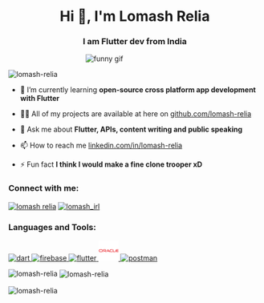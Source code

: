 <h1 align="center">Hi 👋, I'm Lomash Relia</h1>
<h3 align="center">I am Flutter dev from India</h3>

<img align="right" alt="funny gif" width="350" src="https://media.giphy.com/media/l3fPlHQOHUzYRufm7E/giphy.gif">
</br>

<p align="left"> <img src="https://komarev.com/ghpvc/?username=lomash-relia&label=Profile%20views&color=0e75b6&style=flat" alt="lomash-relia" /> </p>

- 🌱 I’m currently learning **open-source cross platform app development with Flutter**

- 👨‍💻 All of my projects are available at here on [github.com/lomash-relia](github.com/lomash-relia)

- 💬 Ask me about **Flutter, APIs, content writing and public speaking**

- 📫 How to reach me [linkedin.com/in/lomash-relia](https://www.linkedin.com/in/lomash-relia/)

- ⚡ Fun fact **I think I would make a fine clone trooper xD**

<h3 align="left">Connect with me:</h3>
<p align="left">
<a href="https://www.linkedin.com/in/lomash-relia/" target="blank"><img align="center" src="https://raw.githubusercontent.com/rahuldkjain/github-profile-readme-generator/master/src/images/icons/Social/linked-in-alt.svg" alt="lomash relia" height="30" width="40" /></a>
<a href="https://instagram.com/lomash_irl" target="blank"><img align="center" src="https://raw.githubusercontent.com/rahuldkjain/github-profile-readme-generator/master/src/images/icons/Social/instagram.svg" alt="lomash_irl" height="30" width="40" /></a>
</p>

<h3 align="left">Languages and Tools:</h3>
<p align="left"> <a href="https://dart.dev" target="_blank" rel="noreferrer"> <img src="https://www.vectorlogo.zone/logos/dartlang/dartlang-icon.svg" alt="dart" width="40" height="40"/> </a> <a href="https://firebase.google.com/" target="_blank" rel="noreferrer"> <img src="https://www.vectorlogo.zone/logos/firebase/firebase-icon.svg" alt="firebase" width="40" height="40"/> </a> <a href="https://flutter.dev" target="_blank" rel="noreferrer"> <img src="https://www.vectorlogo.zone/logos/flutterio/flutterio-icon.svg" alt="flutter" width="40" height="40"/> </a> <a href="https://www.oracle.com/" target="_blank" rel="noreferrer"> <img src="https://raw.githubusercontent.com/devicons/devicon/master/icons/oracle/oracle-original.svg" alt="oracle" width="40" height="40"/> </a> <a href="https://postman.com" target="_blank" rel="noreferrer"> <img src="https://www.vectorlogo.zone/logos/getpostman/getpostman-icon.svg" alt="postman" width="40" height="40"/> </a> </p>

<p><img align="left" src="https://github-readme-stats.vercel.app/api/top-langs?username=lomash-relia&show_icons=true&locale=en&layout=compact" alt="lomash-relia" /></p>

<p>&nbsp;<img align="center" src="https://github-readme-stats.vercel.app/api?username=lomash-relia&show_icons=true&locale=en" alt="lomash-relia" /></p>

<p><img align="center" src="https://github-readme-streak-stats.herokuapp.com/?user=lomash-relia&" alt="lomash-relia" /></p>
